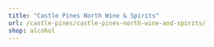 ```yaml
---
title: "Castle Pines North Wine & Spirits"
url: /castle-pines/castle-pines-north-wine-and-spirits/
shop: alcohol
---
```

